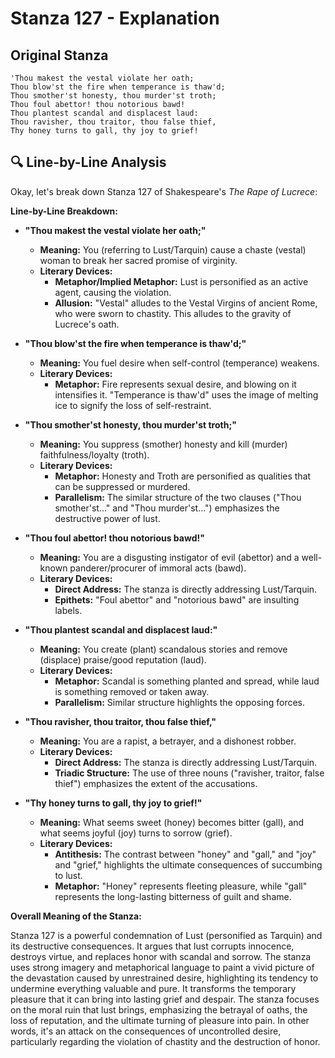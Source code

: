 # Stanza 127 - Explanation

## Original Stanza
```
'Thou makest the vestal violate her oath;
Thou blow'st the fire when temperance is thaw'd;
Thou smother'st honesty, thou murder'st troth;
Thou foul abettor! thou notorious bawd!
Thou plantest scandal and displacest laud:
Thou ravisher, thou traitor, thou false thief,
Thy honey turns to gall, thy joy to grief!
```

## 🔍 Line-by-Line Analysis
Okay, let's break down Stanza 127 of Shakespeare's *The Rape of Lucrece*:

**Line-by-Line Breakdown:**

*   **"Thou makest the vestal violate her oath;"**
    *   **Meaning:** You (referring to Lust/Tarquin) cause a chaste (vestal) woman to break her sacred promise of virginity.
    *   **Literary Devices:**
        *   **Metaphor/Implied Metaphor:** Lust is personified as an active agent, causing the violation.
        *   **Allusion:** "Vestal" alludes to the Vestal Virgins of ancient Rome, who were sworn to chastity. This alludes to the gravity of Lucrece's oath.

*   **"Thou blow'st the fire when temperance is thaw'd;"**
    *   **Meaning:** You fuel desire when self-control (temperance) weakens.
    *   **Literary Devices:**
        *   **Metaphor:** Fire represents sexual desire, and blowing on it intensifies it. "Temperance is thaw'd" uses the image of melting ice to signify the loss of self-restraint.

*   **"Thou smother'st honesty, thou murder'st troth;"**
    *   **Meaning:** You suppress (smother) honesty and kill (murder) faithfulness/loyalty (troth).
    *   **Literary Devices:**
        *   **Metaphor:** Honesty and Troth are personified as qualities that can be suppressed or murdered.
        *   **Parallelism:** The similar structure of the two clauses ("Thou smother'st..." and "Thou murder'st...") emphasizes the destructive power of lust.

*   **"Thou foul abettor! thou notorious bawd!"**
    *   **Meaning:** You are a disgusting instigator of evil (abettor) and a well-known panderer/procurer of immoral acts (bawd).
    *   **Literary Devices:**
        *   **Direct Address:** The stanza is directly addressing Lust/Tarquin.
        *   **Epithets:** "Foul abettor" and "notorious bawd" are insulting labels.

*   **"Thou plantest scandal and displacest laud:"**
    *   **Meaning:** You create (plant) scandalous stories and remove (displace) praise/good reputation (laud).
    *   **Literary Devices:**
        *   **Metaphor:** Scandal is something planted and spread, while laud is something removed or taken away.
        *   **Parallelism:** Similar structure highlights the opposing forces.

*   **"Thou ravisher, thou traitor, thou false thief,"**
    *   **Meaning:** You are a rapist, a betrayer, and a dishonest robber.
    *   **Literary Devices:**
        *   **Direct Address:** The stanza is directly addressing Lust/Tarquin.
        *   **Triadic Structure:** The use of three nouns ("ravisher, traitor, false thief") emphasizes the extent of the accusations.

*   **"Thy honey turns to gall, thy joy to grief!"**
    *   **Meaning:** What seems sweet (honey) becomes bitter (gall), and what seems joyful (joy) turns to sorrow (grief).
    *   **Literary Devices:**
        *   **Antithesis:** The contrast between "honey" and "gall," and "joy" and "grief," highlights the ultimate consequences of succumbing to lust.
        *   **Metaphor:** "Honey" represents fleeting pleasure, while "gall" represents the long-lasting bitterness of guilt and shame.

**Overall Meaning of the Stanza:**

Stanza 127 is a powerful condemnation of Lust (personified as Tarquin) and its destructive consequences. It argues that lust corrupts innocence, destroys virtue, and replaces honor with scandal and sorrow. The stanza uses strong imagery and metaphorical language to paint a vivid picture of the devastation caused by unrestrained desire, highlighting its tendency to undermine everything valuable and pure. It transforms the temporary pleasure that it can bring into lasting grief and despair. The stanza focuses on the moral ruin that lust brings, emphasizing the betrayal of oaths, the loss of reputation, and the ultimate turning of pleasure into pain. In other words, it's an attack on the consequences of uncontrolled desire, particularly regarding the violation of chastity and the destruction of honor.
